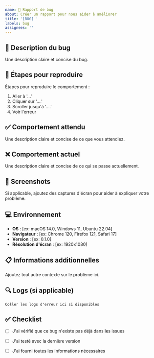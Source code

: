 ```yaml
---
name: 🐛 Rapport de bug
about: Créer un rapport pour nous aider à améliorer
title: '[BUG] '
labels: bug
assignees: ''
---
```


## 🐛 Description du bug

Une description claire et concise du bug.

## 🔄 Étapes pour reproduire

Étapes pour reproduire le comportement :

1. Aller à '...'
2. Cliquer sur '....'
3. Scroller jusqu'à '....'
4. Voir l'erreur

## ✅ Comportement attendu

Une description claire et concise de ce que vous attendiez.

## ❌ Comportement actuel

Une description claire et concise de ce qui se passe actuellement.

## 📸 Screenshots

Si applicable, ajoutez des captures d'écran pour aider à expliquer votre problème.

## 💻 Environnement

- **OS** : [ex: macOS 14.0, Windows 11, Ubuntu 22.04]
- **Navigateur** : [ex: Chrome 120, Firefox 121, Safari 17]
- **Version** : [ex: 0.1.0]
- **Résolution d'écran** : [ex: 1920x1080]

## 📋 Informations additionnelles

Ajoutez tout autre contexte sur le problème ici.

## 🔍 Logs (si applicable)

```
Coller les logs d'erreur ici si disponibles
```

## ✅ Checklist

- [ ] J'ai vérifié que ce bug n'existe pas déjà dans les issues
- [ ] J'ai testé avec la dernière version
- [ ] J'ai fourni toutes les informations nécessaires


